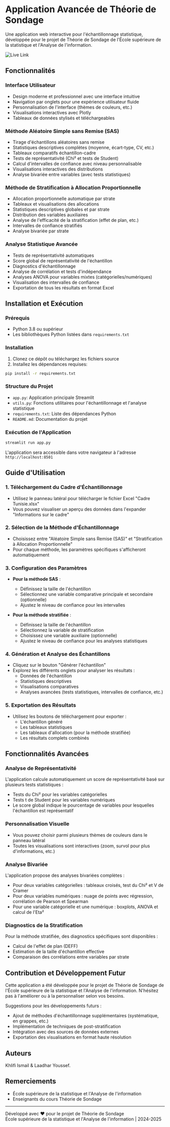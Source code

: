 # Application Avancée de Théorie de Sondage

Une application web interactive pour l'échantillonnage statistique, développée pour le projet de Théorie de Sondage de l'École supérieure de la statistique et l'Analyse de l'information.

![Live Link](https://projetsondage-ksdczbgxtelxsygxikqv66.streamlit.app/)

## Fonctionnalités

### Interface Utilisateur

- Design moderne et professionnel avec une interface intuitive
- Navigation par onglets pour une expérience utilisateur fluide
- Personnalisation de l'interface (thèmes de couleurs, etc.)
- Visualisations interactives avec Plotly
- Tableaux de données stylisés et téléchargeables

### Méthode Aléatoire Simple sans Remise (SAS)

- Tirage d'échantillons aléatoires sans remise
- Statistiques descriptives complètes (moyenne, écart-type, CV, etc.)
- Tableaux comparatifs échantillon-cadre
- Tests de représentativité (Chi² et tests de Student)
- Calcul d'intervalles de confiance avec niveau personnalisable
- Visualisations interactives des distributions
- Analyse bivariée entre variables (avec tests statistiques)

### Méthode de Stratification à Allocation Proportionnelle

- Allocation proportionnelle automatique par strate
- Tableaux et visualisations des allocations
- Statistiques descriptives globales et par strate
- Distribution des variables auxiliaires
- Analyse de l'efficacité de la stratification (effet de plan, etc.)
- Intervalles de confiance stratifiés
- Analyse bivariée par strate

### Analyse Statistique Avancée

- Tests de représentativité automatiques
- Score global de représentativité de l'échantillon
- Diagnostics d'échantillonnage
- Analyse de corrélation et tests d'indépendance
- Analyses ANOVA pour variables mixtes (catégorielles/numériques)
- Visualisation des intervalles de confiance
- Exportation de tous les résultats en format Excel

## Installation et Exécution

### Prérequis

- Python 3.8 ou supérieur
- Les bibliothèques Python listées dans `requirements.txt`

### Installation

1. Clonez ce dépôt ou téléchargez les fichiers source
2. Installez les dépendances requises:

```bash
pip install -r requirements.txt
```

### Structure du Projet

- `app.py`: Application principale Streamlit
- `utils.py`: Fonctions utilitaires pour l'échantillonnage et l'analyse statistique
- `requirements.txt`: Liste des dépendances Python
- `README.md`: Documentation du projet

### Exécution de l'Application

```bash
streamlit run app.py
```

L'application sera accessible dans votre navigateur à l'adresse `http://localhost:8501`

## Guide d'Utilisation

### 1. Téléchargement du Cadre d'Échantillonnage

- Utilisez le panneau latéral pour télécharger le fichier Excel "Cadre Tunisie.xlsx"
- Vous pouvez visualiser un aperçu des données dans l'expander "Informations sur le cadre"

### 2. Sélection de la Méthode d'Échantillonnage

- Choisissez entre "Aléatoire Simple sans Remise (SAS)" et "Stratification à Allocation Proportionnelle"
- Pour chaque méthode, les paramètres spécifiques s'afficheront automatiquement

### 3. Configuration des Paramètres

- **Pour la méthode SAS** :

  - Définissez la taille de l'échantillon
  - Sélectionnez une variable comparative principale et secondaire (optionnelle)
  - Ajustez le niveau de confiance pour les intervalles

- **Pour la méthode stratifiée** :
  - Définissez la taille de l'échantillon
  - Sélectionnez la variable de stratification
  - Choisissez une variable auxiliaire (optionnelle)
  - Ajustez le niveau de confiance pour les analyses statistiques

### 4. Génération et Analyse des Échantillons

- Cliquez sur le bouton "Générer l'échantillon"
- Explorez les différents onglets pour analyser les résultats :
  - Données de l'échantillon
  - Statistiques descriptives
  - Visualisations comparatives
  - Analyses avancées (tests statistiques, intervalles de confiance, etc.)

### 5. Exportation des Résultats

- Utilisez les boutons de téléchargement pour exporter :
  - L'échantillon généré
  - Les tableaux statistiques
  - Les tableaux d'allocation (pour la méthode stratifiée)
  - Les résultats complets combinés

## Fonctionnalités Avancées

### Analyse de Représentativité

L'application calcule automatiquement un score de représentativité basé sur plusieurs tests statistiques :

- Tests du Chi² pour les variables catégorielles
- Tests t de Student pour les variables numériques
- Le score global indique le pourcentage de variables pour lesquelles l'échantillon est représentatif

### Personnalisation Visuelle

- Vous pouvez choisir parmi plusieurs thèmes de couleurs dans le panneau latéral
- Toutes les visualisations sont interactives (zoom, survol pour plus d'informations, etc.)

### Analyse Bivariée

L'application propose des analyses bivariées complètes :

- Pour deux variables catégorielles : tableaux croisés, test du Chi² et V de Cramer
- Pour deux variables numériques : nuage de points avec régression, corrélation de Pearson et Spearman
- Pour une variable catégorielle et une numérique : boxplots, ANOVA et calcul de l'Eta²

### Diagnostics de la Stratification

Pour la méthode stratifiée, des diagnostics spécifiques sont disponibles :

- Calcul de l'effet de plan (DEFF)
- Estimation de la taille d'échantillon effective
- Comparaison des corrélations entre variables par strate

## Contribution et Développement Futur

Cette application a été développée pour le projet de Théorie de Sondage de l'École supérieure de la statistique et l'Analyse de l'information. N'hésitez pas à l'améliorer ou à la personnaliser selon vos besoins.

Suggestions pour les développements futurs :

- Ajout de méthodes d'échantillonnage supplémentaires (systématique, en grappes, etc.)
- Implémentation de techniques de post-stratification
- Intégration avec des sources de données externes
- Exportation des visualisations en format haute résolution

## Auteurs

Khlifi Ismail & Laadhar Youssef.

## Remerciements

- École supérieure de la statistique et l'Analyse de l'information
- Enseignants du cours Théorie de Sondage

---

Développé avec ❤️ pour le projet de Théorie de Sondage  
École supérieure de la statistique et l'Analyse de l'information | 2024-2025
